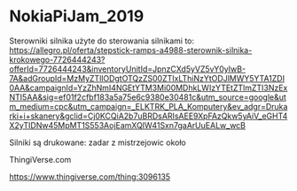 # NokiaPiJam_2019


Sterowniki silnika użyte do sterowania silnikami to: https://allegro.pl/oferta/stepstick-ramps-a4988-sterownik-silnika-krokowego-7726444243?offerId=7726444243&inventoryUnitId=JpnzCXd5yVZ5vY0yIwB-7A&adGroupId=MzMyZTllODgtOTQzZS00ZTIxLThiNzYtODJlMWY5YTA1ZDI0AA&campaignId=YzZhNmI4NGEtYTM3Mi00MDhkLWIzYTEtZTlmZTI3NzExNTI5AA&sig=ef01f2cfbf183a5a75e6c9380e30481c&utm_source=google&utm_medium=cpc&utm_campaign=_ELKTRK_PLA_Komputery&ev_adgr=Drukarki+i+skanery&gclid=Cj0KCQiA2b7uBRDsARIsAEE9XpFAzQkw5yAiV_eGHT4X2yTIDNw45MpMT1S553AojEamXQIW41Sxn7gaArUuEALw_wcB

Silniki są drukowane: zadar z mistrzejowic około



ThingiVerse.com

https://www.thingiverse.com/thing:3096135
